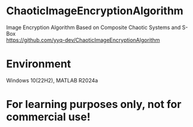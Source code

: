 # ChaoticImageEncryptionAlgorithm
Image Encryption Algorithm Based on Composite Chaotic Systems and S-Box  
https://github.com/yyq-dev/ChaoticImageEncryptionAlgorithm
# Environment
Windows 10(22H2), MATLAB R2024a
# For learning purposes only, not for commercial use!
